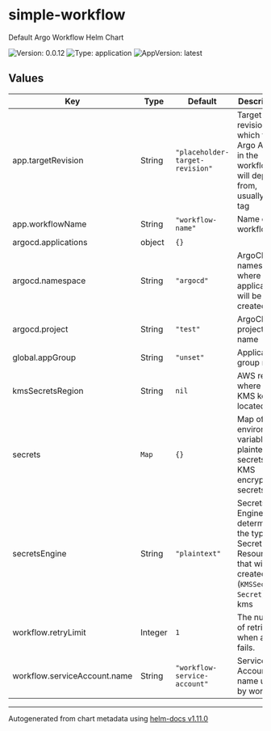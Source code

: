 # simple-workflow

Default Argo Workflow Helm Chart

![Version: 0.0.12](https://img.shields.io/badge/Version-0.0.12-informational?style=flat-square) ![Type: application](https://img.shields.io/badge/Type-application-informational?style=flat-square) ![AppVersion: latest](https://img.shields.io/badge/AppVersion-latest-informational?style=flat-square)

## Values

| Key | Type | Default | Description |
|-----|------|---------|-------------|
| app.targetRevision | String | `"placeholder-target-revision"` | Target revision which the Argo Apps in the workflow will deploy from, usually a Git tag |
| app.workflowName | String | `"workflow-name"` | Name of the workflow |
| argocd.applications | object | `{}` |  |
| argocd.namespace | String | `"argocd"` | ArgoCD namespace where all applications will be created |
| argocd.project | String | `"test"` | ArgoCD project name |
| global.appGroup | String | `"unset"` | Application group name |
| kmsSecretsRegion | String | `nil` | AWS region where the KMS key is located |
| secrets | `Map` | `{}` | Map of environment variables to plaintext secrets or KMS encrypted secrets. |
| secretsEngine | String | `"plaintext"` | Secrets Engine determines the type of Secret Resource that will be created (`KMSSecret`, `Secret`). kms || plaintext are possible values. |
| workflow.retryLimit | Integer | `1` | The number of retries when a step fails. |
| workflow.serviceAccount.name | String | `"workflow-service-account"` | Service Account name used by workflow |

----------------------------------------------
Autogenerated from chart metadata using [helm-docs v1.11.0](https://github.com/norwoodj/helm-docs/releases/v1.11.0)
